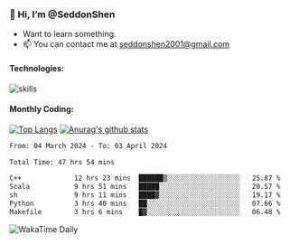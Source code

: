 ### 👋 Hi, I’m @SeddonShen
- Want to learn something.
- 📫 You can contact me at seddonshen2001@gmail.com

#### Technologies:

![skills](https://skillicons.dev/icons?i=scala,js,html,css,bootstrap,jquery,c,cpp,cloudflare,django,docker,flask,git,github,githubactions,linux,latex,mysql,nodejs,ps,php,pr,py,raspberrypi,redis,unreal,v,vscode,vue,bash)

#### Monthly Coding:
[![Top Langs](https://github-readme-stats.vercel.app/api/top-langs?username=seddonshen&show_icons=true&locale=en&layout=compact&hide=html&langs_count=8)](https://github.com/SeddonShen/)
[![Anurag's github stats](https://github-readme-stats.vercel.app/api?username=SeddonShen&count_private=true&show_icons=true)](https://github.com/anuraghazra/github-readme-stats)
<!--START_SECTION:waka-->

```txt
From: 04 March 2024 - To: 03 April 2024

Total Time: 47 hrs 54 mins

C++             12 hrs 23 mins  ██████▒░░░░░░░░░░░░░░░░░░   25.87 %
Scala           9 hrs 51 mins   █████░░░░░░░░░░░░░░░░░░░░   20.57 %
sh              9 hrs 11 mins   ████▓░░░░░░░░░░░░░░░░░░░░   19.17 %
Python          3 hrs 40 mins   ██░░░░░░░░░░░░░░░░░░░░░░░   07.66 %
Makefile        3 hrs 6 mins    █▓░░░░░░░░░░░░░░░░░░░░░░░   06.48 %
```

<!--END_SECTION:waka-->

![WakaTime Daily](https://wakatime.com/share/@seddon2001/61a7e342-5f12-4fea-bf92-1fac161e97d6.svg)
<!---
SeddonShen/SeddonShen is a ✨ special ✨ repository because its `README.md` (this file) appears on your GitHub profile.
You can click the Preview link to take a look at your changes.
--->
